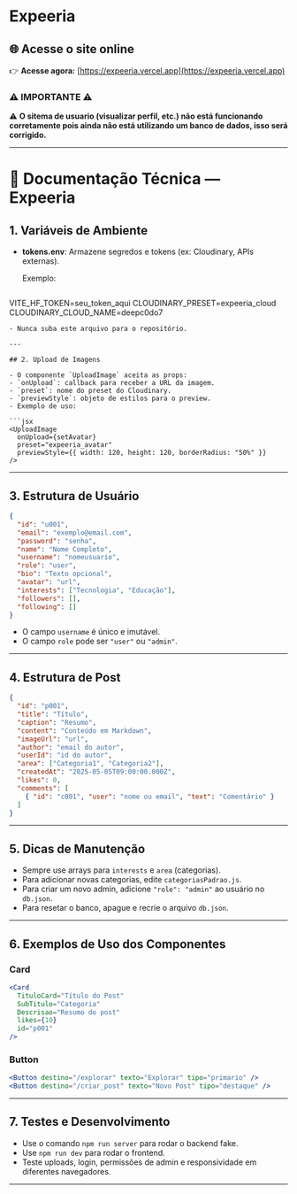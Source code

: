 # Expeeria

## 🌐 Acesse o site online

👉 **Acesse agora:** [https://expeeria.vercel.app](https://expeeria.vercel.app)

### ⚠️ IMPORTANTE ⚠️

  ⚠️  **O sitema de usuario (visualizar perfil, etc.) não está funcionando corretamente pois ainda não está utilizando um banco de dados, isso será corrigido.**

---

# 📖 Documentação Técnica — Expeeria

## 1. Variáveis de Ambiente

- **tokens.env**: Armazene segredos e tokens (ex: Cloudinary, APIs externas).
  
  Exemplo:
  ```env
VITE_HF_TOKEN=seu_token_aqui
CLOUDINARY_PRESET=expeeria_cloud
CLOUDINARY_CLOUD_NAME=deepc0do7
  ```
- Nunca suba este arquivo para o repositório.

---

## 2. Upload de Imagens

- O componente `UploadImage` aceita as props:
  - `onUpload`: callback para receber a URL da imagem.
  - `preset`: nome do preset do Cloudinary.
  - `previewStyle`: objeto de estilos para o preview.
- Exemplo de uso:

  ```jsx
  <UploadImage
    onUpload={setAvatar}
    preset="expeeria_avatar"
    previewStyle={{ width: 120, height: 120, borderRadius: "50%" }}
  />
  ```

---

## 3. Estrutura de Usuário

```json
{
  "id": "u001",
  "email": "exemplo@email.com",
  "password": "senha",
  "name": "Nome Completo",
  "username": "nomeusuario",
  "role": "user",
  "bio": "Texto opcional",
  "avatar": "url",
  "interests": ["Tecnologia", "Educação"],
  "followers": [],
  "following": []
}
```
- O campo `username` é único e imutável.
- O campo `role` pode ser `"user"` ou `"admin"`.

---

## 4. Estrutura de Post

```json
{
  "id": "p001",
  "title": "Título",
  "caption": "Resumo",
  "content": "Conteúdo em Markdown",
  "imageUrl": "url",
  "author": "email do autor",
  "userId": "id do autor",
  "area": ["Categoria1", "Categoria2"],
  "createdAt": "2025-05-05T09:00:00.000Z",
  "likes": 0,
  "comments": [
    { "id": "c001", "user": "nome ou email", "text": "Comentário" }
  ]
}
```

---

## 5. Dicas de Manutenção

- Sempre use arrays para `interests` e `area` (categorias).
- Para adicionar novas categorias, edite `categoriasPadrao.js`.
- Para criar um novo admin, adicione `"role": "admin"` ao usuário no `db.json`.
- Para resetar o banco, apague e recrie o arquivo `db.json`.

---

## 6. Exemplos de Uso dos Componentes

### Card

```jsx
<Card
  TituloCard="Título do Post"
  SubTitulo="Categoria"
  Descrisao="Resumo do post"
  likes={10}
  id="p001"
/>
```

### Button

```jsx
<Button destino="/explorar" texto="Explorar" tipo="primario" />
<Button destino="/criar_post" texto="Novo Post" tipo="destaque" />
```

---

## 7. Testes e Desenvolvimento

- Use o comando `npm run server` para rodar o backend fake.
- Use `npm run dev` para rodar o frontend.
- Teste uploads, login, permissões de admin e responsividade em diferentes navegadores.

---

